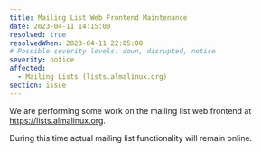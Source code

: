 ```yaml
---
title: Mailing List Web Frontend Maintenance
date: 2023-04-11 14:15:00
resolved: true
resolvedWhen: 2023-04-11 22:05:00
# Possible severity levels: down, disrupted, notice
severity: notice
affected:
  - Mailing Lists (lists.almalinux.org)
section: issue
---
```


We are performing some work on the mailing list web frontend at https://lists.almalinux.org.

During this time actual mailing list functionality will remain online.
